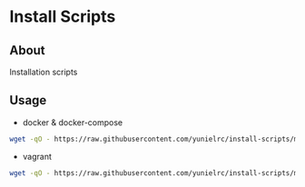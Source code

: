 # Install Scripts

## About

Installation scripts

## Usage

- docker & docker-compose

```sh
wget -qO - https://raw.githubusercontent.com/yunielrc/install-scripts/master/dist/packages/docker/docker-ubuntu | bash
```

- vagrant

```sh
wget -qO - https://raw.githubusercontent.com/yunielrc/install-scripts/master/dist/packages/vagrant/vagrant-ubuntu | bash
```
